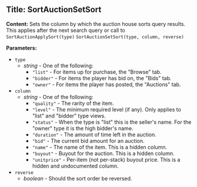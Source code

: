 ## Title: SortAuctionSetSort

**Content:**
Sets the column by which the auction house sorts query results. This applies after the next search query or call to `SortAuctionApplySort(type)`
`SortAuctionSetSort(type, column, reverse)`

**Parameters:**
- `type`
  - *string* - One of the following:
    - `"list"` - For items up for purchase, the "Browse" tab.
    - `"bidder"` - For items the player has bid on, the "Bids" tab.
    - `"owner"` - For items the player has posted, the "Auctions" tab.
- `column`
  - *string* - One of the following:
    - `"quality"` - The rarity of the item.
    - `"level"` - The minimum required level (if any). Only applies to "list" and "bidder" type views.
    - `"status"` - When the type is "list" this is the seller's name. For the "owner" type it is the high bidder's name.
    - `"duration"` - The amount of time left in the auction.
    - `"bid"` - The current bid amount for an auction.
    - `"name"` - The name of the item. This is a hidden column.
    - `"buyout"` - Buyout for the auction. This is a hidden column.
    - `"unitprice"` - Per-item (not per-stack) buyout price. This is a hidden and undocumented column.
- `reverse`
  - *boolean* - Should the sort order be reversed.